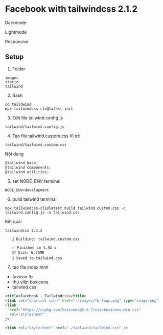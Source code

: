 # Facebook with tailwindcss 2.1.2

Darkmode

Lightmode

Responsive

## Setup

1. Folder

```
images
static
tailwind
```

2. Bash

```
cd taildwind
npx tailwindcss-cli@latest init
```

3. Edit file tailwind.config.js

```
tailwind/tailwind.config.js
```

4. Tạo file tailwind.custom.css
   Vị trí:

```
tailwind/tailwind.custom.css
```

Nội dung

```js
@tailwind base;
@tailwind components;
@tailwind utilities;

```

5. set NODE_ENV
   terminal

```
NODE_ENV=development
```

6. build tailwind
   terminal

```
npx tailwindcss-cli@latest build tailwind.custom.css -c tailwind.config.js -o tailwind.css
```

Kết quả:

```
tailwindcss 2.1.2

   🚀 Building: tailwind.custom.css

   ✅ Finished in 4.92 s
   📦 Size: 6.75MB
   💾 Saved to tailwind.css
```

7. tạo file index.html

- favicon fb
- thư viện boxicons
- tailwind.css

```html
<title>Facebook - Tailwindcss</title>
<link rel="shortcut icon" href="./images/fb-logo.png" type="image/png" />
<link
  href="https://unpkg.com/boxicons@2.0.7/css/boxicons.min.css"
  rel="stylesheet"
/>

<link rel="stylesheet" href="./tailwind/tailwind.css" />
```
